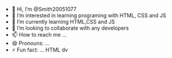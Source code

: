 - 👋 Hi, I’m @Smith20051077
- 👀 I’m interested in learning programing with HTML, CSS and JS
- 🌱 I’m currently learning HTML,CSS and  JS
- 💞️ I’m looking to collaborate with any developers
- 📫 How to reach me ...
- 😄 Pronouns: ...
- ⚡ Fun fact: ...
HTML dv

<!---
Smith20051077/Smith20051077 is a ✨ special ✨ repository because its `README.md` (this file) appears on your GitHub profile.
You can click the Preview link to take a look at your changes.
--->
